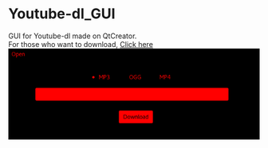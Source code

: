 # Youtube-dl_GUI
GUI for Youtube-dl made on QtCreator. <br>
For those who want to download, <a target="_blank" href="https://github.com/MarechalLima/Youtube-dl_GUI/raw/master/Youtube-dl_GUI"> Click here </a> <br>
<img src="https://github.com/MarechalLima/Youtube-dl_GUI/raw/master/img/screenshot.png">
